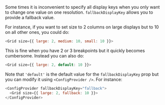 Some times it is inconvenient to specify all display keys when you only want to change one value on one resolution. `fallbackDisplayKey` allows you to provide a fallback value.

For instance, if you want to set size to 2 columns on large displays but to 10 on all other ones, you could do:

```javascript
<Grid size={{ large: 2, medium: 10, small: 10 }}>
```

This is fine when you have 2 or 3 breakpoints but it quickly becomes cumbersome. Instead you can also do:

```javascript
<Grid size={{ large: 2, default: 10 }}>
```

Note that `'default'` is the default value for the `fallbackDisplayKey` prop but you can modify it using `<ConfigProvider />`. For instance:

```javascript
<ConfigProvider fallbackDisplayKey="fallback">
  <Grid size={{ large: 2, fallback: 10 }}>
</ConfigProvider>
```
